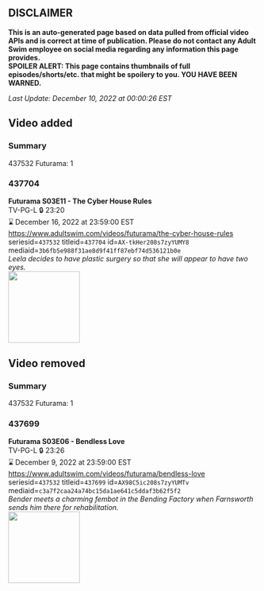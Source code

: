 ## DISCLAIMER
**This is an auto-generated page based on data pulled from official video APIs and is correct at time of publication. Please do not contact any Adult Swim employee on social media regarding any information this page provides.**  
**SPOILER ALERT: This page contains thumbnails of full episodes/shorts/etc. that might be spoilery to you. YOU HAVE BEEN WARNED.**  

_Last Update: December 10, 2022 at 00:00:26 EST_
## Video added
### Summary
437532 Futurama: 1  
### 437704
**Futurama S03E11 - The Cyber House Rules**  
TV-PG-L 🔒 23:20  
⌛ December 16, 2022 at 23:59:00 EST  
https://www.adultswim.com/videos/futurama/the-cyber-house-rules  
seriesid=`437532` titleid=`437704` id=`AX-tkHer208s7zyYUMY8` mediaid=`3b6fb5e988f31ae8d9f41ff87ebf74d536121b0e`  
_Leela decides to have plastic surgery so that she will appear to have two eyes._  
<a href="https://media.cdn.adultswim.com/uploads/20220322/thumbnails/2_22322144180-Futurama_040_TheCyberHouseRules.png"><img src="https://media.cdn.adultswim.com/uploads/20220322/thumbnails/2_22322144180-Futurama_040_TheCyberHouseRules.png" height="144px" /></a>
## Video removed
### Summary
437532 Futurama: 1  
### 437699
**Futurama S03E06 - Bendless Love**  
TV-PG-L 🔒 23:26  
⌛ December 9, 2022 at 23:59:00 EST  
https://www.adultswim.com/videos/futurama/bendless-love  
seriesid=`437532` titleid=`437699` id=`AX98C5ic208s7zyYUMTv` mediaid=`c3a7f2caa24a74bc15da1ae641c5ddaf3b62f5f2`  
_Bender meets a charming fembot in the Bending Factory when Farnsworth sends him there for rehabilitation._  
<a href="https://media.cdn.adultswim.com/uploads/20220317/thumbnails/2_223171417144-Futurama_035_BendlessLove.png"><img src="https://media.cdn.adultswim.com/uploads/20220317/thumbnails/2_223171417144-Futurama_035_BendlessLove.png" height="144px" /></a>
